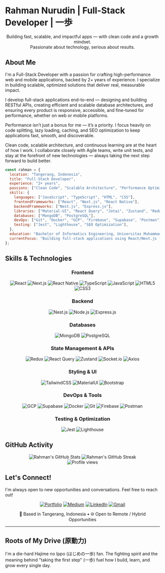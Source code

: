 # Rahman Nurudin | Full-Stack Developer | 一歩

<p align="center">
  Building fast, scalable, and impactful apps — with clean code and a growth mindset.<br>
  Passionate about technology, serious about results.
</p>

## About Me

I'm a Full-Stack Developer with a passion for crafting high-performance web and mobile applications, backed by 2+ years of experience. I specialize in building scalable, optimized solutions that deliver real, measurable impact.

I develop full-stack applications end-to-end — designing and building RESTful APIs, creating efficient and scalable database architectures, and ensuring every product is responsive, accessible, and fine-tuned for performance, whether on web or mobile platforms.

Performance isn’t just a bonus for me — it’s a priority. I focus heavily on code splitting, lazy loading, caching, and SEO optimization to keep applications fast, smooth, and discoverable.

Clean code, scalable architecture, and continuous learning are at the heart of how I work. I collaborate closely with Agile teams, write unit tests, and stay at the forefront of new technologies — always taking the next step forward to build better.
```javascript
const rahman = {
  location: "Tangerang, Indonesia",
  title: "Full-Stack Developer",
  experience: "2+ years",
  passions: ["Clean Code", "Scalable Architecture", "Performance Optimization", "Continuous Learning"],
  skills: {
    languages: ["JavaScript", "TypeScript", "HTML", "CSS"],
    frontendFrameworks: ["React", "Next.js", "React Native"],
    backendFrameworks: ["Nest.js", "Express.js"],
    libraries: ["Material-UI", "React Query", "Jotai", "Zustand", "Redux", "TailwindCSS", "Socket.io"],
    databases: ["MongoDB", "PostgreSQL"],
    devOps: ["Git", "Docker", "GCP", "Firebase", "Supabase", "Postman"],
    testing: ["Jest", "Lighthouse", "SEO Optimization"],
  },
  education: "Bachelor of Informatics Engineering, Universitas Muhammadiyah Tangerang",
  currentFocus: "Building full-stack applications using React/Next.js for frontend and Nest.js for backend development",
};
```

## Skills & Technologies

<div align="center">

### Frontend

![React](https://img.shields.io/badge/React-20232A?style=for-the-badge&logo=react&logoColor=61DAFB)
![Next.js](https://img.shields.io/badge/Next.js-000000?style=for-the-badge&logo=next.js&logoColor=white)
![React Native](https://img.shields.io/badge/React_Native-20232A?style=for-the-badge&logo=react&logoColor=61DAFB)
![TypeScript](https://img.shields.io/badge/TypeScript-007ACC?style=for-the-badge&logo=typescript&logoColor=white)
![JavaScript](https://img.shields.io/badge/JavaScript-F7DF1E?style=for-the-badge&logo=javascript&logoColor=black)
![HTML5](https://img.shields.io/badge/HTML5-E34F26?style=for-the-badge&logo=html5&logoColor=white)
![CSS3](https://img.shields.io/badge/CSS3-1572B6?style=for-the-badge&logo=css3&logoColor=white)

### Backend

![Nest.js](https://img.shields.io/badge/NestJS-E0234E?style=for-the-badge&logo=nestjs&logoColor=white)
![Node.js](https://img.shields.io/badge/Node.js-339933?style=for-the-badge&logo=nodedotjs&logoColor=white)
![Express.js](https://img.shields.io/badge/Express.js-000000?style=for-the-badge&logo=express&logoColor=white)

### Databases

![MongoDB](https://img.shields.io/badge/MongoDB-4EA94B?style=for-the-badge&logo=mongodb&logoColor=white)
![PostgreSQL](https://img.shields.io/badge/PostgreSQL-316192?style=for-the-badge&logo=postgresql&logoColor=white)

### State Management & APIs

![Redux](https://img.shields.io/badge/Redux-593D88?style=for-the-badge&logo=redux&logoColor=white)
![React Query](https://img.shields.io/badge/React_Query-FF4154?style=for-the-badge&logo=react-query&logoColor=white)
![Zustand](https://img.shields.io/badge/Zustand-000000?style=for-the-badge&logo=react&logoColor=white)
![Socket.io](https://img.shields.io/badge/Socket.io-010101?style=for-the-badge&logo=socket.io&logoColor=white)
![Axios](https://img.shields.io/badge/Axios-5A29E4?style=for-the-badge&logo=axios&logoColor=white)

### Styling & UI

![TailwindCSS](https://img.shields.io/badge/Tailwind_CSS-38B2AC?style=for-the-badge&logo=tailwind-css&logoColor=white)
![MaterialUI](https://img.shields.io/badge/Material--UI-0081CB?style=for-the-badge&logo=material-ui&logoColor=white)
![Bootstrap](https://img.shields.io/badge/Bootstrap-563D7C?style=for-the-badge&logo=bootstrap&logoColor=white)

### DevOps & Tools

![GCP](https://img.shields.io/badge/Google_Cloud-4285F4?style=for-the-badge&logo=google-cloud&logoColor=white)
![Supabase](https://img.shields.io/badge/Supabase-3ECF8E?style=for-the-badge&logo=supabase&logoColor=white)
![Docker](https://img.shields.io/badge/Docker-2496ED?style=for-the-badge&logo=docker&logoColor=white)
![Git](https://img.shields.io/badge/Git-F05032?style=for-the-badge&logo=git&logoColor=white)
![Firebase](https://img.shields.io/badge/Firebase-FFCA28?style=for-the-badge&logo=firebase&logoColor=black)
![Postman](https://img.shields.io/badge/Postman-FF6C37?style=for-the-badge&logo=postman&logoColor=white)

### Testing & Optimization

![Jest](https://img.shields.io/badge/Jest-C21325?style=for-the-badge&logo=jest&logoColor=white)
![Lighthouse](https://img.shields.io/badge/Lighthouse-F44B21?style=for-the-badge&logo=lighthouse&logoColor=white)

</div>

## GitHub Activity

<div align="center">
  <img src="https://github-readme-stats.vercel.app/api?username=trafost&show_icons=true&theme=radical" alt="Rahman's GitHub Stats" />
  <img src="https://github-readme-streak-stats.herokuapp.com/?user=trafost&theme=radical" alt="Rahman's GitHub Streak" />
</div>
<div align="center">
<img src="https://komarev.com/ghpvc/?username=trafost&style=flat-square&color=blueviolet" alt="Profile views" />
</div>

## Let's Connect!

I'm always open to new opportunities and conversations. Feel free to reach out!

<div align="center">

[![Portfolio](https://img.shields.io/badge/Portfolio-4F0599?style=for-the-badge&logo=About.me&logoColor=white)](https://trafost.github.io/personal-profile)
[![Medium](https://img.shields.io/badge/Medium-12100E?style=for-the-badge&logo=medium&logoColor=white)](https://medium.com/@rahwisdilfiqrak)
[![LinkedIn](https://img.shields.io/badge/LinkedIn-0077B5?style=for-the-badge&logo=linkedin&logoColor=white)](https://www.linkedin.com/in/rahmannrdn/)
[![Gmail](https://img.shields.io/badge/Gmail-D14836?style=for-the-badge&logo=gmail&logoColor=white)](mailto:rahmannurudin29@gmail.com)

<p>📍 Based in Tangerang, Indonesia • 🌐 Open to Remote / Hybrid Opportunities</p>

</div>

---

## Roots of My Drive (原動力)

I'm a die-hard Hajime no Ippo (はじめの一歩) fan.
The fighting spirit and the meaning behind "taking the first step" (一歩) fuel how I build, learn, and grow every single day.
